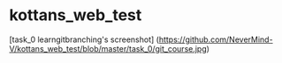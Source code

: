 # kottans_web_test

[task_0 learngitbranching's screenshot] (https://github.com/NeverMind-V/kottans_web_test/blob/master/task_0/git_course.jpg)

